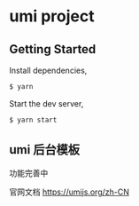 # umi project

## Getting Started

Install dependencies,

```bash
$ yarn
```

Start the dev server,

```bash
$ yarn start
```

## umi 后台模板
功能完善中

官网文档
https://umijs.org/zh-CN